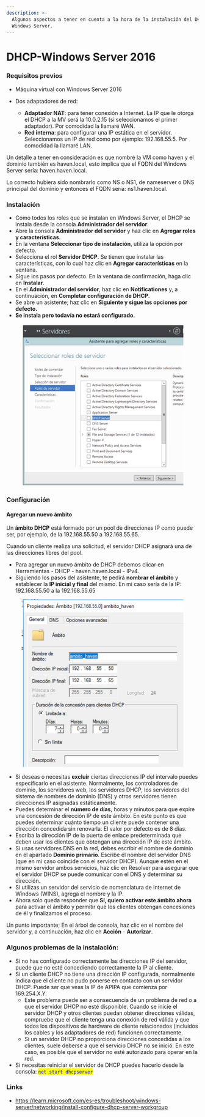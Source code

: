 ```yaml
---
description: >-
  Algunos aspectos a tener en cuenta a la hora de la instalación del DHCP en
  Windows Server.
---
```


# DHCP-Windows Server 2016

### Requisitos previos

* Máquina virtual con Windows Server 2016
*   Dos adaptadores de red:

    * **Adaptador NAT**: para tener conexión a Internet. La IP que le otorga el DHCP a la MV será la 10.0.2.15 (si seleccionamos el primer adaptador). Por comodidad la llamaré WAN.
    * **Red interna**: para configurar una IP estática en el servidor. Seleccionamos un IP de red como por ejemplo: 192.168.55.5. Por comodidad la llamaré LAN.



Un detalle a tener en consideración es que nombré la VM como haven y el dominio también es haven.local, esto implica que el FQDN del Windows Server sería: haven.haven.local.&#x20;

Lo correcto hubiera sido nombrarlo como NS o NS1, de nameserver o DNS principal del dominio y entonces el FQDN sería: ns1.haven.local.

### Instalación

* Como todos los roles que se instalan en Windows Server, el DHCP se instala desde la consola **Administrador del servidor**.
* Abre la consola **Administrador del servidor** y haz clic en **Agregar roles y características**.
* En la ventana **Seleccionar tipo de instalación**, utiliza la opción por defecto.
* Selecciona el rol **Servidor DHCP**. Se tienen que instalar las características, con lo cual haz clic en **Agregar características** en la ventana.
* Sigue los pasos por defecto. En la ventana de confirmación, haga clic en **Instalar**.
* En el **Administrador del servidor**, haz clic en **Notificationes**  y, a continuación, en **Completar configuración de DHCP**.
* Se abre un asistente; haz clic en **Siguiente y sigue las opciones por defecto.**
* **Se instala pero todavía no estará configurado.**

<figure><img src="../../.gitbook/assets/image (35).png" alt=""><figcaption></figcaption></figure>

### Configuración

#### Agregar un nuevo ámbito

Un **ámbito DHCP** está formado por un pool de direcciones IP como puede ser, por  ejemplo, de la 192.168.55.50 a 192.168.55.65.&#x20;

Cuando un cliente realiza una solicitud, el servidor DHCP asignará una de las direcciones libres del pool.&#x20;

* Para agregar un nuevo ámbito de DHCP debemos clicar en Herramientas - DHCP - haven.haven.local - IPv4.&#x20;
* Siguiendo los pasos del asistente, te pedirá **nombrar el ámbito** y establecer la **IP inicial y final** del mismo. En mi caso sería de la IP: 192.168.55.50 a la 192.168.55.65

<figure><img src="../../.gitbook/assets/image (170).png" alt=""><figcaption></figcaption></figure>

* Si deseas o necesitas **excluir** ciertas direcciones IP del intervalo puedes especificarlo en el asistente. Normalmente, los controladores de dominio, los servidores web, los servidores DHCP, los servidores del sistema de nombres de dominio (DNS) y otros servidores tienen direcciones IP asignadas estáticamente.&#x20;
* Puedes determinar  el **número de días**, horas y minutos para que expire una concesión de dirección IP de este ámbito. En este punto es que puedes determinar cuánto tiempo un cliente puede contener una dirección concedida sin renovarla. El valor por defecto es de 8 días.
* Escriba la dirección IP de la puerta de enlace predeterminada que deben usar los clientes que obtengan una dirección IP de este ámbito.&#x20;
* Si usas servidores DNS en la red, debes escribir el nombre de dominio en el apartado **Dominio primario**. Escribe el nombre del servidor DNS (que en mi caso coincide con el servidor DHCP). Aunque estén en el mismo servidor ambos servicios, haz clic en Resolver para asegurar que el servidor DHCP se puede comunicar con el DNS y determinar su dirección.&#x20;
* Si utilizas un servidor del servicio de nomenclatura de Internet de Windows (WINS), agrega el nombre y la IP.
* Ahora solo queda responder que **Sí, quiero activar este ámbito ahora** para activar el ámbito y permitir que los clientes obtengan concesiones de él y finalizamos el proceso.

Un punto importante; En el árbol de consola, haz clic en el nombre del servidor y, a continuación, haz clic en **Acción** - **Autorizar**.

### Algunos problemas de la instalación:

* Si no has configurado correctamente las direcciones IP del servidor, puede que no esté concediendo correctamente la IP al cliente.&#x20;
* Si un cliente DHCP no tiene una dirección IP configurada, normalmente indica que el cliente no pudo ponerse en contacto con un servidor DHCP.  Puede ser que veas la IP de APIPA que comienza por 169.254.X.Y.
  * Este problema puede ser a consecuencia de un problema de red o a que el servidor DHCP no esté disponible. Cuando se inicie el servidor DHCP y otros clientes puedan obtener direcciones válidas, compruebe que el cliente tenga una conexión de red válida y que todos los dispositivos de hardware de cliente relacionados (incluidos los cables y los adaptadores de red) funcionen correctamente.
  * Si un servidor DHCP no proporciona direcciones concedidas a los clientes, suele deberse a que el servicio DHCP no se inició. En este caso, es posible que el servidor no esté autorizado para operar en la red.
* Si necesitas reiniciar el servidor de DHCP puedes hacerlo desde la consola: <mark style="color:blue;">`net start dhcpserver`</mark>&#x20;

### Links

* https://learn.microsoft.com/es-es/troubleshoot/windows-server/networking/install-configure-dhcp-server-workgroup





